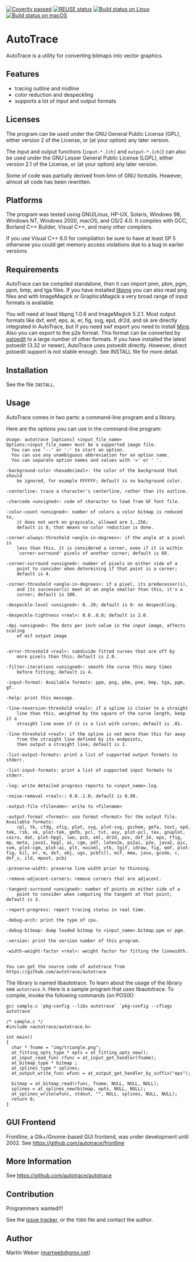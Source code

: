 [![Coverity passed](https://scan.coverity.com/projects/18456/badge.svg)](https://scan.coverity.com/projects/autotrace-autotrace)
[![REUSE status](https://api.reuse.software/badge/github.com/autotrace/autotrace)](https://api.reuse.software/info/github.com/autotrace/autotrace)
[![Build status on Linux](https://github.com/autotrace/autotrace/actions/workflows/linux_test.yml/badge.svg)](https://github.com/autotrace/autotrace/actions?query=workflows%3Alinux_test)
[![Build status on macOS](https://github.com/autotrace/autotrace/actions/workflows/macosx_test.yml/badge.svg)](https://github.com/autotrace/autotrace/actions?query=workflows%3Amacosx_test)

AutoTrace
=========

AutoTrace is a utility for converting bitmaps into vector graphics.

Features
--------
- tracing outline and midline
- color reduction and despeckling
- supports a lot of input and output formats

Licenses
--------
The program can be used under the GNU General Public License (GPL), either
version 2 of the License, or (at your option) any later version.

The input and output functions (`input-*.[ch]` and `output-*.[ch]`)
can also be used under the GNU Lesser General Public License (LGPL),
either version 2.1 of the License, or (at your option) any later version.

Some of code was partially derived from limn of GNU fontutils.
However, almost all code has been rewritten.

Platforms
--------- 
The program was tested using GNU/Linux, HP-UX, Solaris, Windows 98,
Windows NT, Windows 2000, macOS, and OS/2 4.0. It compiles with GCC,
Borland C++ Builder, Visual C++, and many other compilers.

If you use Visual C++ 6.0 for compilation be sure to have at
least SP 5 otherwise you could get memory access violations due to
a bug in earlier versions.

Requirements
------------
AutoTrace can be compiled standalone, then it can import pnm, pbm,
pgm, ppm, bmp, and tga files. If you have installed
[libpng](http://www.libpng.org/pub/png/libpng.html) you can also read png
files and with ImageMagick or GraphicsMagick a very broad range of input
formats is available.

You will need at least libpng 1.0.6 and ImageMagick 5.2.1.  Most
output formats like dxf, emf, eps, ai, er, fig, svg, epd, dr2d, and sk
are directly integrated in AutoTrace, but if you need swf export you
need to install [Ming](https://github.com/libming/libming).  Also you can
export to the p2e format.  This format can be converted by
[pstoedit](http://www.pstoedit.net) to a large number of other formats.
If you have installed the latest pstoedit (3.32 or newer), AutoTrace uses
pstoedit directly.  However, direct pstoedit support is not stable enough.
See INSTALL file for more detail.

Installation
------------
See the file `INSTALL`.

Usage
-----
AutoTrace comes in two parts: a command-line program and a library.

Here are the options you can use in the command-line program:

    Usage: autotrace [options] <input_file_name>
    Options:<input_file_name> must be a supported image file.
      You can use '--' or '-' to start an option.
      You can use any unambiguous abbreviation for an option name.
      You can separate option names and values with '=' or ' '.

    -background-color <hexadecimal>: the color of the background that should
        be ignored, for example FFFFFF; default is no background color.

    -centerline: trace a character's centerline, rather than its outline.

    -charcode <unsigned>: code of character to load from GF font file.

    -color-count <unsigned>: number of colors a color bitmap is reduced to,
        it does not work on grayscale, allowed are 1..256;
        default is 0, that means no color reduction is done.

    -corner-always-threshold <angle-in-degrees>: if the angle at a pixel is
        less than this, it is considered a corner, even if it is within
        `corner-surround' pixels of another corner; default is 60.

    -corner-surround <unsigned>: number of pixels on either side of a
        point to consider when determining if that point is a corner;
        default is 4.

    -corner-threshold <angle-in-degrees>: if a pixel, its predecessor(s),
        and its successor(s) meet at an angle smaller than this, it's a
        corner; default is 100.

    -despeckle-level <unsigned>: 0..20; default is 0: no despeckling.

    -despeckle-tightness <real>: 0.0..8.0; default is 2.0.

    -dpi <unsigned>: The dots per inch value in the input image, affects scaling
        of mif output image


    -error-threshold <real>: subdivide fitted curves that are off by
        more pixels than this; default is 2.0.

    -filter-iterations <unsigned>: smooth the curve this many times
        before fitting; default is 4.

    -input-format: Available formats: ppm, png, pbm, pnm, bmp, tga, pgm, gf.

    -help: print this message.

    -line-reversion-threshold <real>: if a spline is closer to a straight
        line than this, weighted by the square of the curve length, keep it a
        straight line even if it is a list with curves; default is .01.

    -line-threshold <real>: if the spline is not more than this far away
        from the straight line defined by its endpoints,
        then output a straight line; default is 1.

    -list-output-formats: print a list of supported output formats to stderr.

    -list-input-formats: print a list of supported input formats to stderr.

    -log: write detailed progress reports to <input_name>.log.

    -noise-removal <real>:: 0.0..1.0; default is 0.99.

    -output-file <filename>: write to <filename>

    -output-format <format>: use format <format> for the output file. Available formats:
        rpl, tk, cfdg, xfig, plot, svg, plot-svg, gschem, gmfa, text, epd, tek, rib, sk, plot-tek, gmfb, pcl, txt, asy, plot-pcl, tex, gnuplot, cairo, dat, plot-hpgl, lwo, pcb, xml, dr2d, pov, dxf_14, eps, tfig, mp, meta, java1, hpgl, ai, cgm, pdf, latex2e, ps2ai, p2e, java2, pic, svm, plot-cgm, plot-ai, plt, noixml, vtk, tgif, idraw, fig, emf, plot-fig, kil, er, m, dxf, obj, ugs, pcbfill, mif, mma, java, gcode, c, dxf_s, ild, mpost, pcbi

    -preserve-width: preserve line width prior to thinning.

    -remove-adjacent-corners: remove corners that are adjacent.

    -tangent-surround <unsigned>: number of points on either side of a
        point to consider when computing the tangent at that point; default is 3.

    -report-progress: report tracing status in real time.

    -debug-arch: print the type of cpu.

    -debug-bitmap: dump loaded bitmap to <input_name>.bitmap.ppm or pgm.

    -version: print the version number of this program.

    -width-weight-factor <real>: weight factor for fitting the linewidth.


    You can get the source code of autotrace from 
    https://github.com/autotrace/autotrace

The library is named libautotrace. To learn about the usage of the
library see `autotrace.h`.
Here is a sample program that uses libautotrace.
To compile, invoke the following commands (on POSIX):

    gcc sample.c `pkg-config --libs autotrace` `pkg-config --cflags autotrace`

    /* sample.c */
    #include <autotrace/autotrace.h>

    int main()
    {
      char * fname = "img/triangle.png";
      at_fitting_opts_type * opts = at_fitting_opts_new();
      at_input_read_func rfunc = at_input_get_handler(fname);
      at_bitmap_type * bitmap ;
      at_splines_type * splines;
      at_output_write_func wfunc = at_output_get_handler_by_suffix("eps");

      bitmap = at_bitmap_read(rfunc, fname, NULL, NULL, NULL);
      splines = at_splines_new(bitmap, opts, NULL, NULL);
      at_splines_write(wfunc, stdout, "", NULL, splines, NULL, NULL);
      return 0;
    }

GUI Frontend
------------
Frontline, a Gtk+/Gnome-based GUI frontend, was under development until 2002.
See https://github.com/autotrace/frontline


More Information
----------------
See https://github.com/autotrace/autotrace


Contribution
------------
Programmers wanted!!!

See the [issue tracker](https://github.com/autotrace/autotrace/issues), or the `TODO` file and contact the author.

Author
------
Martin Weber (martweb@gmx.net)
